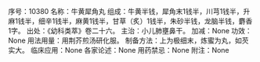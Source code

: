 序号：10380
名称：牛黄犀角丸
组成：牛黄半钱，犀角末1钱半，川芎1钱半，升麻1钱半，细辛1钱半，麻黄1钱半，甘草（炙）1钱半，朱砂半钱，龙脑半钱，麝香1字。
出处：《幼科类萃》卷二十六。
主治：小儿肺壅鼻干。
加减：None
功效：None
用法用量：用荆芥煎汤研化服。
制备方法：上为极细末，炼蜜为丸，如芡实大。
临床应用：None
各家论述：None
用药禁忌：None
附注：None
